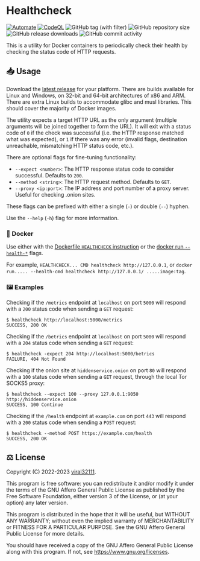 # Healthcheck

[![Automate](https://github.com/viral32111/healthcheck/actions/workflows/automate.yml/badge.svg?branch=main)](https://github.com/viral32111/healthcheck/actions/workflows/automate.yml)
[![CodeQL](https://github.com/viral32111/healthcheck/actions/workflows/codeql.yml/badge.svg)](https://github.com/viral32111/healthcheck/actions/workflows/codeql.yml)
![GitHub tag (with filter)](https://img.shields.io/github/v/tag/viral32111/healthcheck?label=Latest)
![GitHub repository size](https://img.shields.io/github/repo-size/viral32111/healthcheck?label=Size)
![GitHub release downloads](https://img.shields.io/github/downloads/viral32111/healthcheck/total?label=Downloads)
![GitHub commit activity](https://img.shields.io/github/commit-activity/m/viral32111/healthcheck?label=Commits)

This is a utility for Docker containers to periodically check their health by checking the status code of HTTP requests.

## 📥 Usage

Download the [latest release](https://github.com/viral32111/healthcheck/releases/latest) for your platform. There are builds available for Linux and Windows, on 32-bit and 64-bit architectures of x86 and ARM. There are extra Linux builds to accommodate glibc and musl libraries. This should cover the majority of Docker images.

The utility expects a target HTTP URL as the only argument (multiple arguments will be joined together to form the URL). It will exit with a status code of `0` if the check was successful (i.e. the HTTP response matched what was expected), or `1` if there was any error (invalid flags, destination unreachable, mismatching HTTP status code, etc.).

There are optional flags for fine-tuning functionality:

* `--expect <number>`: The HTTP response status code to consider successful. Defaults to `200`.
* `--method <string>`: The HTTP request method. Defaults to `GET`.
* `--proxy <ip:port>`: The IP address and port number of a proxy server. Useful for checking .onion sites.

These flags can be prefixed with either a single (`-`) or double (`--`) hyphen.

Use the `--help` (`-h`) flag for more information.

### 🐳 Docker

Use either with the [Dockerfile `HEALTHCHECK` instruction](https://docs.docker.com/engine/reference/builder/#healthcheck) or the [docker run `--health-*`](https://docs.docker.com/engine/reference/run/#healthcheck) flags.

For example, `HEALTHCHECK... CMD healthcheck http://127.0.0.1`, or `docker run..... --health-cmd healthcheck http://127.0.0.1/ .....image:tag`.

### 🖼️ Examples

Checking if the `/metrics` endpoint at `localhost` on port `5000` will respond with a `200` status code when sending a `GET` request:

```
$ healthcheck http://localhost:5000/metrics
SUCCESS, 200 OK
```

Checking if the `/betrics` endpoint at `localhost` on port `5000` will respond with a `204` status code when sending a `GET` request:

```
$ healthcheck -expect 204 http://localhost:5000/betrics
FAILURE, 404 Not Found
```

Checking if the onion site at `hiddenservice.onion` on port `80` will respond with a `100` status code when sending a `GET` request, through the local Tor SOCKS5 proxy:

```
$ healthcheck --expect 100 --proxy 127.0.0.1:9050 http://hiddenservice.onion
SUCCESS, 100 Continue
```

Checking if the `/health` endpoint at `example.com` on port `443` will respond with a `200` status code when sending a `POST` request:

```
$ healthcheck --method POST https://example.com/health
SUCCESS, 200 OK
```

## ⚖️ License

Copyright (C) 2022-2023 [viral32111](https://viral32111.com).

This program is free software: you can redistribute it and/or modify
it under the terms of the GNU Affero General Public License as
published by the Free Software Foundation, either version 3 of the
License, or (at your option) any later version.

This program is distributed in the hope that it will be useful,
but WITHOUT ANY WARRANTY; without even the implied warranty of
MERCHANTABILITY or FITNESS FOR A PARTICULAR PURPOSE. See the
GNU Affero General Public License for more details.

You should have received a copy of the GNU Affero General Public License
along with this program. If not, see https://www.gnu.org/licenses.
